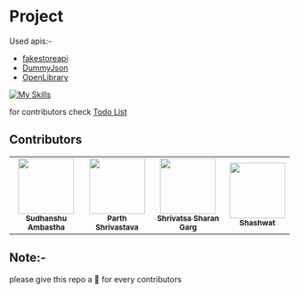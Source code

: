 # Project

Used apis:-
- [fakestoreapi](https://fakestoreapi.com/)
- [DummyJson](https://dummyjson.com/)
- [OpenLibrary](https://openlibrary.org/subjects/fantasy.json?limit=10)

[![My Skills](https://skillicons.dev/icons?i=html,css,js,php,mysql)](https://skillicons.dev)

for contributors check [Todo List](./TODO.md)

## Contributors
<table>
    <tr>
        <td align="center">
        <a href="http://github.com/Sudhanshu-Ambastha">
            <img src="https://avatars.githubusercontent.com/u/135802131?v=4" width="100px;" alt=""/>
            <br />
            <sub><b>Sudhanshu Ambastha</b></sub>
        </a>
        <br />
    </td>
    <td align="center">
        <a href="https://github.com/Vishwas567917">
            <img src="https://avatars.githubusercontent.com/u/139749696?s=100&v=4" width="100px;" alt=""/>
            <br />
            <sub><b>Parth Shrivastava</b></sub>
        </a>
        <br />
    </td>
    <td align="center">
        <a href="https://github.com/Shrivatsa-Sharan-Garg">
            <img src="https://avatars.githubusercontent.com/u/179140208?v=4" width="100px;" alt=""/>
            <br />
            <sub><b>Shrivatsa Sharan Garg</b></sub>
        </a>
        <br />
    </td>
    <td align="center">
        <a href="https://github.com/ShashwatAG">
            <img src="https://avatars.githubusercontent.com/u/98804766?v=4" width="100px;" alt=""/>
            <br />
            <sub><b>Shashwat</b></sub>
        </a>
        <br />
    </td>
    </tr>
</table>

## Note:-
please give this repo a 🌟 for every contributors
